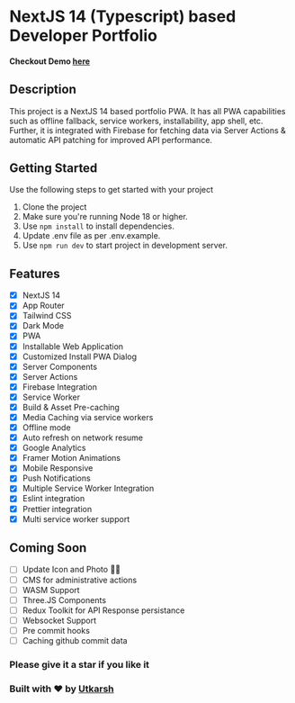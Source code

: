 # NextJS 14 (Typescript) based Developer Portfolio
#### Checkout Demo [here](https://utkarshrajput.com/)

## Description
This project is a NextJS 14 based portfolio PWA. It has all PWA capabilities such as offline fallback, service workers, installability, app shell, etc. Further, it is integrated with Firebase for fetching data via Server Actions & automatic API patching for improved API performance.

## Getting Started
Use the following steps to get started with your project
1. Clone the project
2. Make sure you're running Node 18 or higher.
3. Use `npm install` to install dependencies.
4. Update .env file as per .env.example.
5. Use `npm run dev` to start project in development server.

## Features
- [x] NextJS 14
- [x] App Router
- [x] Tailwind CSS
- [x] Dark Mode
- [x] PWA
- [x] Installable Web Application
- [x] Customized Install PWA Dialog
- [x] Server Components
- [x] Server Actions
- [x] Firebase Integration
- [x] Service Worker
- [x] Build & Asset Pre-caching
- [x] Media Caching via service workers
- [x] Offline mode
- [x] Auto refresh on network resume
- [x] Google Analytics
- [x] Framer Motion Animations
- [x] Mobile Responsive
- [x] Push Notifications
- [x] Multiple Service Worker Integration
- [x] Eslint integration
- [x] Prettier integration
- [x] Multi service worker support

 ## Coming Soon
- [ ] Update Icon and Photo 😵‍💫
- [ ] CMS for administrative actions
- [ ] WASM Support
- [ ] Three.JS Components
- [ ] Redux Toolkit for API Response persistance
- [ ] Websocket Support
- [ ] Pre commit hooks
- [ ] Caching github commit data

### Please give it a star if you like it

### Built with ❤️ by [Utkarsh](https://www.linkedin.com/in/utkarsh-rajput/)
